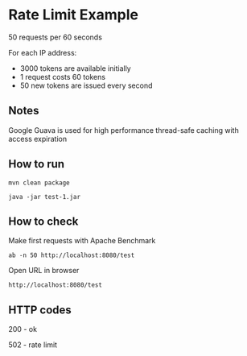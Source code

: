 # Rate Limit Example #

50 requests per 60 seconds

For each IP address:
* 3000 tokens are available initially
* 1 request costs 60 tokens
* 50 new tokens are issued every second

## Notes

Google Guava is used for high performance thread-safe caching
with access expiration

## How to run ##
`mvn clean package`

`java -jar test-1.jar`


## How to check ##
Make first requests with Apache Benchmark

`ab -n 50 http://localhost:8080/test`

Open URL in browser

`http://localhost:8080/test`


## HTTP codes ##
200 - ok

502 - rate limit

